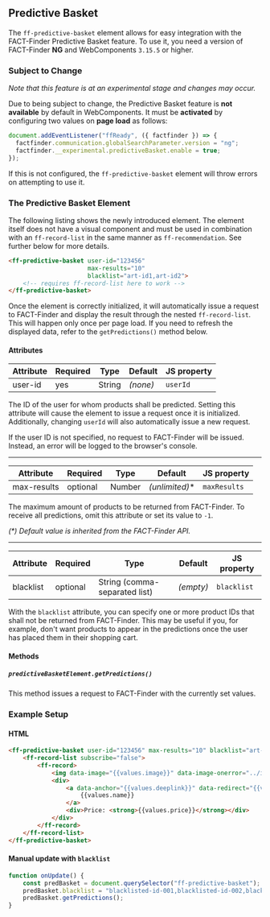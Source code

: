 ## Predictive Basket

The `ff-predictive-basket` element allows for easy integration with the FACT-Finder Predictive Basket feature.
To use it, you need a version of FACT-Finder **NG** and WebComponents `3.15.5` or higher.

### Subject to Change

_Note that this feature is at an experimental stage and changes may occur._

Due to being subject to change, the Predictive Basket feature is **not available** by default in WebComponents.
It must be **activated** by configuring two values on **page load** as follows:

```js
document.addEventListener("ffReady", ({ factfinder }) => {
  factfinder.communication.globalSearchParameter.version = "ng";
  factfinder.__experimental.predictiveBasket.enable = true;
});
```

If this is not configured, the `ff-predictive-basket` element will throw errors on attempting to use it.

### The Predictive Basket Element

The following listing shows the newly introduced element.
The element itself does not have a visual component and must be used in combination with an `ff-record-list` in the same manner as `ff-recommendation`.
See further below for more details.

```html
<ff-predictive-basket user-id="123456"
                      max-results="10"
                      blacklist="art-id1,art-id2">
    <!-- requires ff-record-list here to work -->
</ff-predictive-basket>
```

Once the element is correctly initialized, it will automatically issue a request to FACT-Finder and display the result through the nested `ff-record-list`.
This will happen only once per page load.
If you need to refresh the displayed data, refer to the `getPredictions()` method below.

#### Attributes

Attribute | Required | Type | Default | JS property
--------- | -------- | ---- | ------- | -----------
user-id   | yes      | String | _(none)_ | `userId`

The ID of the user for whom products shall be predicted.
Setting this attribute will cause the element to issue a request once it is initialized.
Additionally, changing `userId` will also automatically issue a new request.

If the user ID is not specified, no request to FACT-Finder will be issued.
Instead, an error will be logged to the browser's console.

---

Attribute | Required | Type | Default | JS property
--------- | -------- | ---- | ------- | -----------
max-results | optional | Number |  _(unlimited)_* | `maxResults`

The maximum amount of products to be returned from FACT-Finder.
To receive all predictions, omit this attribute or set its value to `-1`.

_(*) Default value is inherited from the FACT-Finder API._

---

Attribute | Required | Type | Default | JS property
--------- | -------- | ---- | ------- | -----------
blacklist | optional | String (comma-separated list) | _(empty)_ | `blacklist`

With the `blacklist` attribute, you can specify one or more product IDs that shall not be returned from FACT-Finder.
This may be useful if you, for example, don't want products to appear in the predictions once the user has placed them in their shopping cart.

#### Methods

##### `predictiveBasketElement.getPredictions()`

This method issues a request to FACT-Finder with the currently set values.


### Example Setup

#### HTML
```html
<ff-predictive-basket user-id="123456" max-results="10" blacklist="art-id1,art-id2">
    <ff-record-list subscribe="false">
        <ff-record>
            <img data-image="{{values.image}}" data-image-onerror="../img_not_found.gif">
            <div>
                <a data-anchor="{{values.deeplink}}" data-redirect="{{values.deeplink}}">
                    {{values.name}}
                </a>
                <div>Price: <strong>{{values.price}}</strong></div>
            </div>
        </ff-record>
    </ff-record-list>
</ff-predictive-basket>
```

#### Manual update with `blacklist`
```js
function onUpdate() {
    const predBasket = document.querySelector("ff-predictive-basket");
    predBasket.blacklist = "blacklisted-id-001,blacklisted-id-002,blacklisted-id-003";
    predBasket.getPredictions();
}
```
